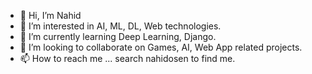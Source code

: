 - 👋 Hi, I’m Nahid
- 👀 I’m interested in AI, ML, DL, Web technologies.
- 🌱 I’m currently learning Deep Learning, Django.
- 💞️ I’m looking to collaborate on Games, AI, Web App related projects.
- 📫 How to reach me ... search nahidosen to find me.

<!---
nahidosen/nahidosen is a ✨ special ✨ repository because its `README.md` (this file) appears on your GitHub profile.
You can click the Preview link to take a look at your changes.
--->
